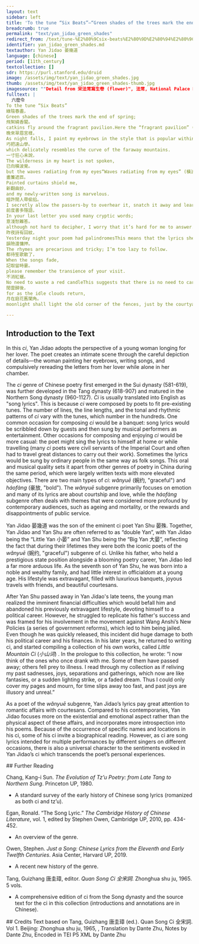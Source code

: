 ```yaml
---
layout: text
sidebar: left
title: 'To the tune “Six Beats”—“Green shades of the trees mark the end of spring” | 六麼令 · 綠陰春盡'
breadcrumb: true
permalink: "text/yan_jidao_green_shades"
redirect_from: /text/tune-%E2%80%9Csix-beats%E2%80%9D%E2%80%94%E2%80%9Cgreen-shades-trees-mark-end-spring%E2%80%9D
identifier: yan_jidao_green_shades.md
textauthor: Yan Jidao 晏幾道
language: [chinese]
period: [11th_century]
textcollection: []
sdr: https://purl.stanford.edu/druid 
image: /assets/img/text/yan_jidao_green_shades.jpg
thumb: /assets/img/text/yan_jidao_green_shades-thumb.jpg
imagesource: ""Detail from 宋法常寫生卷 (flower)", 法常, National Palace Museum, Accession Number: K2A000989N000000000PAG [Public Domain]"
fulltext: |
  六麼令
To the tune “Six Beats”
綠陰春盡，
Green shades of the trees mark the end of spring;
飛絮繞香閣。
catkins fly around the fragrant pavilion.Here the “fragrant pavilion” (香閣) refers to the residence of the speaker.
晚來翠眉宮樣，
As night falls, I paint my eyebrows in the style that is popular within the palace,
巧把遠山學。
which delicately resembles the curve of the faraway mountains.
一寸狂心未說，
The wilderness in my heart is not spoken,
已向橫波覺。
but the waves radiating from my eyes“Waves radiating from my eyes” (橫波) refers to the emotions of the woman expressed by her eyes. tell you the secret.
畫簾遮匝。
Painted curtains shield me,
新翻曲妙，
and my newly-written song is marvelous.
暗許閒人帶偷掐。
I secretly allow the passers-by to overhear it, snatch it away and learn its rhythms.
前度書多隱語，
In your last letter you used many cryptic words;
意淺愁難答。
although not hard to decipher, I worry that it’s hard for me to answer.
昨夜詩有回紋，
Yesterday night your poem had palindromesThis means that the lyrics she sang would have read the same forwards as backwards..
韻險還慵押。
The rhymes are precarious and tricky; I’m too lazy to follow.
都待笙歌散了，
When the songs fade,
記取留時霎。
please remember the transience of your visit.
不消紅蠟。
No need to waste a red candleThis suggests that there is no need to carry a candle to light the way, because of the moonlight.,
閒雲歸後，
for as the idle clouds return,
月在庭花舊闌角。
moonlight shall light the old corner of the fences, just by the courtyard flowers.

--- 
```

## Introduction to the Text 
<p>In this <em>ci</em>, Yan Jidao adopts the perspective of a young woman longing for her lover. The poet creates an intimate scene through the careful depiction of details―the woman painting her eyebrows, writing songs, and compulsively rereading the letters from her lover while alone in her chamber.</p> <p>The <em>ci</em> genre of Chinese poetry first emerged in the Sui dynasty (581-619), was further developed in the Tang dynasty (618-907) and matured in the Northern Song dynasty (960-1127). <em>Ci</em> is usually translated into English as "song lyrics". This is because <em>ci</em> were composed by poets to fit pre-existing tunes. The number of lines, the line lengths, and the tonal and rhythmic patterns of <em>ci</em> vary with the tunes, which number in the hundreds. One common occasion for composing <em>ci</em> would be a banquet: song lyrics would be scribbled down by guests and then sung by musical performers as entertainment. Other occasions for composing and enjoying <em>ci</em> would be more casual: the poet might sing the lyrics to himself at home or while travelling (many <em>ci</em> poets were civil servants of the Imperial Court and often had to travel great distances to carry out their work). Sometimes the lyrics would be sung by ordinary people in the same way as folk songs. This oral and musical quality sets it apart from other genres of poetry in China during the same period, which were largely written texts with more elevated objectives. There are two main types of <em>ci</em>: <em>wǎnyuē</em> (婉约, "graceful") and <em>háofàng</em> (豪放, "bold"). The <em>wǎnyuē</em> subgenre primarily focuses on emotion and many of its lyrics are about courtship and love, while the<em> háofàng</em> subgenre often deals with themes that were considered more profound by contemporary audiences, such as ageing and mortality, or the rewards and disappointments of public service.</p> <p><meta charset="utf-8" /></p> <p dir="ltr">Yan Jidao 晏幾道 was the son of the eminent ci poet Yan Shu 晏殊. Together, Yan Jidao and Yan Shu are often referred to as “double Yan”, with Yan Jidao being the “Little Yan 小晏” and Yan Shu being the “Big Yan 大晏”, reflecting the fact that during their lifetimes they were both the iconic poets of the <em>wǎnyuē</em> (婉约, "graceful") subgenre of ci. Unlike his father, who held a prestigious state position alongside a blooming poetry career, Yan Jidao led a far more arduous life. As the seventh son of Yan Shu, he was born into a noble and wealthy family, and had little interest in officialdom at a young age. His lifestyle was extravagant, filled with luxurious banquets, joyous travels with friends, and beautiful courtesans.</p> <p dir="ltr">After Yan Shu passed away in Yan Jidao's late teens, the young man realized the imminent financial difficulties which would befall him and abandoned his previously extravagant lifestyle, devoting himself to a political career. However, he struggled to replicate his father's success and was framed for his involvement in the movement against Wang Anshi’s New Policies (a series of government reforms), which led to him being jailed. Even though he was quickly released, this incident did huge damage to both his political career and his finances. In his later years, he returned to writing ci, and started compiling a collection of his own works, called <em>Little Mountain Ci</em> (<em>小山词</em>) . In the prologue to this collection, he wrote: “I now think of the ones who once drank with me. Some of them have passed away; others fell prey to illness. I read through my collection as if reliving my past sadnesses, joys, separations and gatherings, which now are like fantasies, or a sudden lighting strike, or a faded dream. Thus I could only cover my pages and mourn, for time slips away too fast, and past joys are illusory and unreal.”</p> <p dir="ltr">As a poet of the <em>wǎnyuē </em>subgenre, Yan Jidao’s lyrics pay great attention to romantic affairs with courtesans. Compared to his contemporaries, Yan Jidao focuses more on the existential and emotional aspect rather than the physical aspect of these affairs, and incorporates more introspection into his poems. Because of the occurrence of specific names and locations in his ci, some of his ci invite a biographical reading. However, as ci are song lyrics intended for multiple performances by different singers on different occasions, there is also a universal character to the sentiments evoked in Yan Jidao’s ci which transcends the poet’s personal experiences.</p>
## Further Reading 
<p>Chang, Kang-i Sun. <em>The Evolution of Tz’u Poetry: from Late Tang to Northern Sung</em>. Princeton UP, 1980.</p> <ul> <li>A standard survey of the early history of Chinese song lyrics (romanized as both ci and tz’u).</li> </ul> <p>Egan, Ronald. “The Song Lyric.” <em>The Cambridge History of Chinese Literature</em>, vol. 1, edited by Stephen Owen, Cambridge UP, 2010, pp. 434-452.</p> <ul> <li>An overview of the genre.</li> </ul> <p>Owen, Stephen. <em>Just a Song: Chinese Lyrics from the Eleventh and Early Twelfth Centuries</em>. Asia Center, Harvard UP, 2019.</p> <ul> <li>A recent new history of the genre.</li> </ul> <p>Tang, Guizhang 唐圭璋, editor. <em>Quan Song Ci 全宋詞</em>. Zhonghua shu ju, 1965. 5 vols.</p> <ul> <li>A comprehensive edition of ci from the Song dynasty and the source text for the ci in this collection (introductions and annotations are in Chinese).</li> </ul>
## Credits
Text based on Tang, Guizhang 唐圭璋 (ed.). Quan Song Ci 全宋詞. Vol 1. Beijing: Zhonghua shu ju, 1965, , Translation by Dante Zhu, Notes by Dante Zhu, Encoded in TEI P5 XML by Dante Zhu
